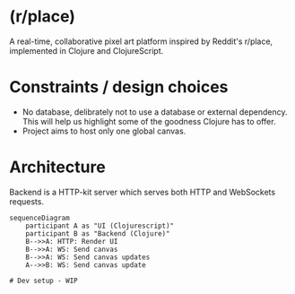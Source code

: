 # (r/place)

A real-time, collaborative pixel art platform inspired by Reddit's r/place, implemented in Clojure and ClojureScript.

# Constraints / design choices 
- No database, delibrately not to use a database or external dependency. This will help us highlight some of the goodness Clojure has to offer. 
- Project aims to host only one global canvas.

# Architecture

Backend is a HTTP-kit server which serves both HTTP and WebSockets requests.

```mermaid
sequenceDiagram
    participant A as "UI (Clojurescript)"
    participant B as "Backend (Clojure)"
    B-->>A: HTTP: Render UI
    B-->>A: WS: Send canvas
    B-->>A: WS: Send canvas updates
    A-->>B: WS: Send canvas update

# Dev setup - WIP

